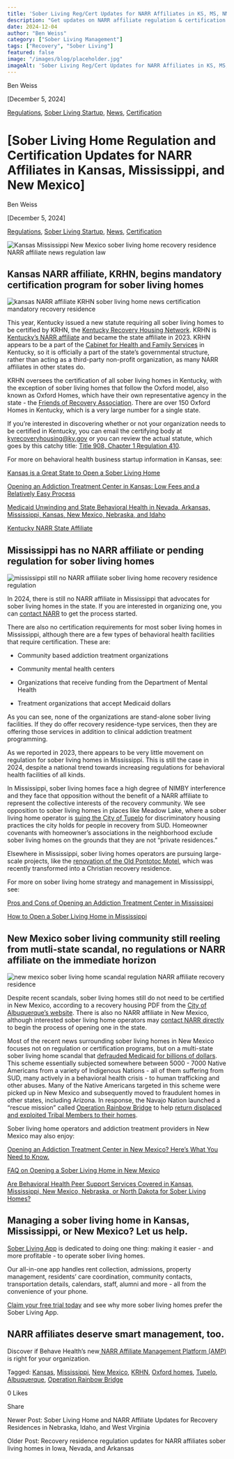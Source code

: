 ```yaml
---
title: 'Sober Living Reg/Cert Updates for NARR Affiliates in KS, MS, NM'
description: "Get updates on NARR affiliate regulation & certification for sober living in Kansas, Mississippi & New Mexico via Sober Living App."
date: 2024-12-04
author: "Ben Weiss"
category: ["Sober Living Management"]
tags: ["Recovery", "Sober Living"]
featured: false
image: "/images/blog/placeholder.jpg"
imageAlt: 'Sober Living Reg/Cert Updates for NARR Affiliates in KS, MS, NM'
---
```


Ben Weiss

[December 5, 2024]

[Regulations](/sober-living-app-blog/category/Regulations), [Sober Living Startup](/sober-living-app-blog/category/Sober+Living+Startup), [News](/sober-living-app-blog/category/News), [Certification](/sober-living-app-blog/category/Certification)

#  [Sober Living Home Regulation and Certification Updates for NARR Affiliates in Kansas, Mississippi, and New Mexico]

Ben Weiss

[December 5, 2024]

[Regulations](/sober-living-app-blog/category/Regulations), [Sober Living Startup](/sober-living-app-blog/category/Sober+Living+Startup), [News](/sober-living-app-blog/category/News), [Certification](/sober-living-app-blog/category/Certification)

![Kansas Mississippi New Mexico sober living home recovery residence NARR affiliate news regulation law](/images/blog/sober-living-home-regulation-and-certification-updates-for-narr-affiliates-in-kansas-mississippi-and-new-mexico/Screen_Shot_2024-12-04_at_7.40.48_PM.png)

## Kansas NARR affiliate, KRHN, begins mandatory certification program for sober living homes

![kansas NARR affiliate KRHN sober living home news certification mandatory recovery residence](/images/blog/sober-living-home-regulation-and-certification-updates-for-narr-affiliates-in-kansas-mississippi-and-new-mexico/Screen_Shot_2024-12-04_at_7.38.58_PM.png)

This year, Kentucky issued a new statute requiring all sober living homes to be certified by KRHN, the [Kentucky Recovery Housing Network](https://www.chfs.ky.gov/agencies/dbhdid/Pages/krhn.aspx). KRHN is [Kentucky’s NARR affiliate](https://narronline.org/affiliate/kentucky-recovery-housing-network/) and became the state affiliate in 2023. KRHN appears to be a part of the [Cabinet for Health and Family Services](https://www.chfs.ky.gov/Pages/index.aspx) in Kentucky, so it is officially a part of the state’s governmental structure, rather than acting as a third-party non-profit organization, as many NARR affiliates in other states do. 

KRHN oversees the certification of all sober living homes in Kentucky, with the exception of sober living homes that follow the Oxford model, also known as Oxford Homes, which have their own representative agency in the state - the [Friends of Recovery Association](https://www.friendsofrecovery.com/). There are over 150 Oxford Homes in Kentucky, which is a very large number for a single state. 

If you’re interested in discovering whether or not your organization needs to be certified in Kentucky, you can email the certifying body at [kyrecoveryhousing@ky.gov](mailto:kyrecoveryhousing@ky.gov) or you can review the actual statute, which goes by this catchy title: [Title 908, Chapter 1 Regulation 410](https://apps.legislature.ky.gov/law/kar/titles/908/001/410/). 

For more on behavioral health business startup information in Kansas, see:

[Kansas is a Great State to Open a Sober Living Home](../../../2023/1/10/kansas-is-a-great-state-to-open-a-sober-living-home.html)

[Opening an Addiction Treatment Center in Kansas: Low Fees and a Relatively Easy Process ](https://behavehealth.com/blog/2022/3/15/opening-an-addiction-treatment-center-in-kansas-low-fees-and-a-relatively-easy-processnbsp)

[Medicaid Unwinding and State Behavioral Health in Nevada, Arkansas, Mississippi, Kansas, New Mexico, Nebraska, and Idaho ](https://behavehealth.com/blog/2023/4/27/medicaid-unwinding-and-state-behavioral-health-in-nevada-arkansas-mississippi-kansas-new-mexico-nebraska-and-idahonbsp)

[Kentucky NARR State Affiliate](/sober-living-app-blog/kentucky-narr-state-affiliate)

## Mississippi has no NARR affiliate or pending regulation for sober living homes 

![mississippi still no NARR affiliate sober living home recovery residence regulation](/images/blog/sober-living-home-regulation-and-certification-updates-for-narr-affiliates-in-kansas-mississippi-and-new-mexico/Screen_Shot_2024-12-04_at_7.39.11_PM.png)

In 2024, there is still no NARR affiliate in Mississippi that advocates for sober living homes in the state. If you are interested in organizing one, you can [contact NARR](https://narronline.org/affiliates/certification/) to get the process started. 

There are also no certification requirements for most sober living homes in Mississippi, although there are a few types of behavioral health facilities that require certification. These are: 

  * Community based addiction treatment organizations

  * Community mental health centers 

  * Organizations that receive funding from the Department of Mental Health 

  * Treatment organizations that accept Medicaid dollars

As you can see, none of the organizations are stand-alone sober living facilities. If they do offer recovery residence-type services, then they are offering those services in addition to clinical addiction treatment programming.

As we reported in 2023, there appears to be very little movement on regulation for sober living homes in Mississippi. This is still the case in 2024, despite a national trend towards increasing regulations for behavioral health facilities of all kinds. 

In Mississippi, sober living homes face a high degree of NIMBY interference and they face that opposition without the benefit of a NARR affiliate to represent the collective interests of the recovery community. We see opposition to sober living homes in places like Meadow Lake, where a sober living home operator is [suing the City of Tupelo](https://www.djournal.com/news/local/meadow-lake-1st-step-sober-living-lawsuits-continue/article_3e2282d1-6780-5380-bdcc-442a610b8461.html) for discriminatory housing practices the city holds for people in recovery from SUD. Homeowner covenants with homeowner’s associations in the neighborhood exclude sober living homes on the grounds that they are not “private residences.”

Elsewhere in Mississippi, sober living homes operators are pursuing large-scale projects, like the [renovation of the Old Pontotoc Motel](https://www.wtva.com/news/local/old-pontotoc-motel-is-being-transformed-into-recovery-center/article_f1dfccd6-c79b-11ee-8c46-77e8f87546ff.html), which was recently transformed into a Christian recovery residence.

For more on sober living home strategy and management in Mississippi, see:

[Pros and Cons of Opening an Addiction Treatment Center in Mississippi](https://behavehealth.com/blog/2022/3/10/pros-and-cons-of-opening-an-addiction-treatment-center-in-mississippi)

[How to Open a Sober Living Home in Mississippi](../../../2023/1/9/how-to-open-a-sober-living-home-in-mississippi.html)

## New Mexico sober living community still reeling from mutli-state scandal, no regulations or NARR affiliate on the immediate horizon

![new mexico sober living home scandal regulation NARR affiliate recovery residence](/images/blog/sober-living-home-regulation-and-certification-updates-for-narr-affiliates-in-kansas-mississippi-and-new-mexico/Screen_Shot_2024-12-04_at_7.39.20_PM.png)

Despite recent scandals, sober living homes still do not need to be certified in New Mexico, according to a recovery housing PDF from the [City of Albuquerque’s website](../../../../../www.cabq.gov/health-housing-homelessness/documents/recover-housing-study_final.pdf). There is also no NARR affiliate in New Mexico, although interested sober living home operators may [contact NARR directly](https://narronline.org/) to begin the process of opening one in the state. 

Most of the recent news surrounding sober living homes in New Mexico focuses not on regulation or certification programs, but on a multi-state sober living home scandal that [defrauded Medicaid for billions of dollars](https://www.koat.com/article/new-mexico-fraud-arrests-missing-cases/61478668). This scheme essentially subjected somewhere between 5000 - 7000 Native Americans from a variety of Indigenous Nations - all of them suffering from SUD, many actively in a behavioral health crisis - to human trafficking and other abuses. Many of the Native Americans targeted in this scheme were picked up in New Mexico and subsequently moved to fraudulent homes in other states, including Arizona. In response, the Navajo Nation launched a “rescue mission” called [Operation Rainbow Bridge](https://operationrainbowbridge.com/) to help [return displaced and exploited Tribal Members to their homes](https://www.aspenpublicradio.org/2024-10-09/efforts-continue-to-bring-home-navajo-tribal-members-targeted-by-fraudulent-sober-living-homes).  

Sober living home operators and addiction treatment providers in New Mexico may also enjoy:

[Opening an Addiction Treatment Center in New Mexico? Here’s What You Need to Know.  ](https://behavehealth.com/blog/2022/3/17/opening-an-addiction-treatment-center-in-new-mexico-heres-what-you-need-to-know-nbsp)

[FAQ on Opening a Sober Living Home in New Mexico ](../../../2023/1/12/faq-on-opening-a-sober-living-home-in-new-mexiconbsp.html)

[Are Behavioral Health Peer Support Services Covered in Kansas, Mississippi, New Mexico, Nebraska, or North Dakota for Sober Living Homes?](/sober-living-app-blog/are-behavioral-health-peer-support-services-covered-in-kansas-mississippi-new-mexico-nebraska-or-north-dakota-for-sober-living-homes)

## Managing a sober living home in Kansas, Mississippi, or New Mexico? Let us help.

[Sober Living App](/) is dedicated to doing one thing: making it easier - and more profitable - to operate sober living homes. 

Our all-in-one app handles rent collection, admissions, property management, residents’ care coordination, community contacts, transportation details, calendars, staff, alumni and more - all from the convenience of your phone. 

[Claim your free trial today](https://behavehealth.com/get-started?__hstc=135632115.075701b9fb7ccd58adc7b5b57a792227.1708902226082.1722205853113.1722795767849.32&__hssc=135632115.7.1722795767849&__hsfp=3530606189) and see why more sober living homes prefer the Sober Living App.

## NARR affiliates deserve smart management, too.

Discover if Behave Health’s new[ NARR Affiliate Management Platform (AMP)](https://behavehealth.com/narr-affiliate) is right for your organization.

Tagged: [Kansas](/sober-living-app-blog/tag/Kansas), [Mississippi](/sober-living-app-blog/tag/Mississippi), [New Mexico](/sober-living-app-blog/tag/New+Mexico), [KRHN](/sober-living-app-blog/tag/KRHN), [Oxford homes](/sober-living-app-blog/tag/Oxford+homes), [Tupelo](/sober-living-app-blog/tag/Tupelo), [Albuquerque](/sober-living-app-blog/tag/Albuquerque), [Operation Rainbow Bridge](/sober-living-app-blog/tag/Operation+Rainbow+Bridge)

0 Likes

Share

Newer Post: Sober Living Home and NARR Affiliate Updates for Recovery Residences in Nebraska, Idaho, and West Virginia

Older Post: Recovery residence regulation updates for NARR affiliates sober living homes in Iowa, Nevada, and Arkansas